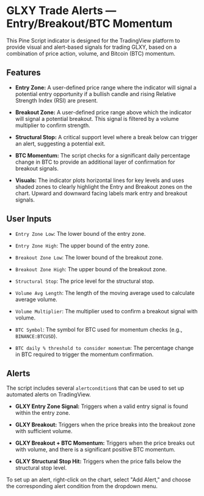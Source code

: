 # GLXY Trade Alerts — Entry/Breakout/BTC Momentum

This Pine Script indicator is designed for the TradingView platform to provide visual and alert-based signals for trading GLXY, based on a combination of price action, volume, and Bitcoin (BTC) momentum.

## Features

* **Entry Zone:** A user-defined price range where the indicator will signal a potential entry opportunity if a bullish candle and rising Relative Strength Index (RSI) are present.

* **Breakout Zone:** A user-defined price range above which the indicator will signal a potential breakout. This signal is filtered by a volume multiplier to confirm strength.

* **Structural Stop:** A critical support level where a break below can trigger an alert, suggesting a potential exit.

* **BTC Momentum:** The script checks for a significant daily percentage change in BTC to provide an additional layer of confirmation for breakout signals.

* **Visuals:** The indicator plots horizontal lines for key levels and uses shaded zones to clearly highlight the Entry and Breakout zones on the chart. Upward and downward facing labels mark entry and breakout signals.

## User Inputs

* `Entry Zone Low`: The lower bound of the entry zone.

* `Entry Zone High`: The upper bound of the entry zone.

* `Breakout Zone Low`: The lower bound of the breakout zone.

* `Breakout Zone High`: The upper bound of the breakout zone.

* `Structural Stop`: The price level for the structural stop.

* `Volume Avg Length`: The length of the moving average used to calculate average volume.

* `Volume Multiplier`: The multiplier used to confirm a breakout signal with volume.

* `BTC Symbol`: The symbol for BTC used for momentum checks (e.g., `BINANCE:BTCUSD`).

* `BTC daily % threshold to consider momentum`: The percentage change in BTC required to trigger the momentum confirmation.

## Alerts

The script includes several `alertcondition`s that can be used to set up automated alerts on TradingView.

* **GLXY Entry Zone Signal:** Triggers when a valid entry signal is found within the entry zone.

* **GLXY Breakout:** Triggers when the price breaks into the breakout zone with sufficient volume.

* **GLXY Breakout + BTC Momentum:** Triggers when the price breaks out with volume, and there is a significant positive BTC momentum.

* **GLXY Structural Stop Hit:** Triggers when the price falls below the structural stop level.

To set up an alert, right-click on the chart, select "Add Alert," and choose the corresponding alert condition from the dropdown menu.
